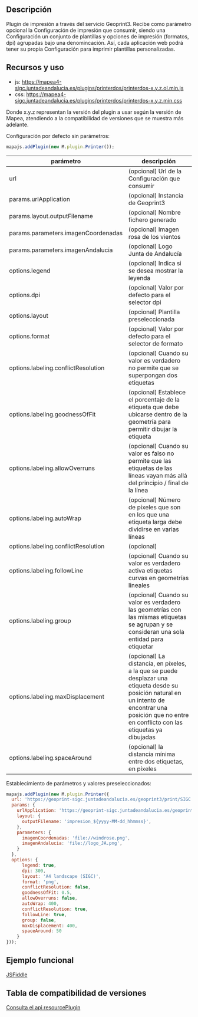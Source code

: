 ## Descripción

Plugin de impresión a través del servicio Geoprint3. Recibe como parámetro opcional la Configuración de impresión que consumir, siendo una Configuración un conjunto de plantillas y opciones de impresión (formatos, dpi) agrupadas bajo una denomincación. Así, cada aplicación web podrá tener su propia Configuración para imprimir plantillas personalizadas. 

## Recursos y uso

- js: https://mapea4-sigc.juntadeandalucia.es/plugins/printerdos/printerdos-x.y.z.ol.min.js
- css: https://mapea4-sigc.juntadeandalucia.es/plugins/printerdos/printerdos-x.y.z.min.css  

Donde x.y.z representan la versión del plugin a usar según la versión de Mapea, atendiendo a la compatibilidad de versiones que se muestra más adelante.  

Configuración por defecto sin parámetros:
```javascript
mapajs.addPlugin(new M.plugin.Printer());
```  
parámetro | descripción |  
--- | --- |  
url | (opcional) Url de la Configuración que consumir |  
params.urlApplication | (opcional) Instancia de Geoprint3 |  
params.layout.outputFilename | (opcional) Nombre fichero generado |  
params.parameters.imagenCoordenadas | (opcional) Imagen rosa de los vientos
params.parameters.imagenAndalucia | (opcional) Logo Junta de Andalucía
options.legend | (opcional) Indica si se desea mostrar la leyenda
options.dpi | (opcional) Valor por defecto para el selector dpi
options.layout | (opcional) Plantilla preseleccionada
options.format | (opcional) Valor por defecto para el selector de formato
options.labeling.conflictResolution | (opcional) Cuando su valor es verdadero no permite que se superpongan dos etiquetas
options.labeling.goodnessOfFit | (opcional) Establece el porcentaje de la etiqueta que debe ubicarse dentro de la geometría para permitir dibujar la etiqueta
options.labeling.allowOverruns | (opcional) Cuando su valor es falso no permite que las etiquetas de las líneas vayan más allá del principio / final de la línea
options.labeling.autoWrap | (opcional) Número de píxeles que son en los que una etiqueta larga debe dividirse en varias líneas
options.labeling.conflictResolution | (opcional) 
options.labeling.followLine | (opcional) Cuando su valor es verdadero activa etiquetas curvas en geometrías lineales
options.labeling.group | (opcional) Cuando su valor es verdadero las geometrías con las mismas etiquetas se agrupan y se consideran una sola entidad para etiquetar
options.labeling.maxDisplacement | (opcional) La distancia, en píxeles, a la que se puede desplazar una etiqueta desde su posición natural en un intento de encontrar una posición que no entre en conflicto con las etiquetas ya dibujadas
options.labeling.spaceAround | (opcional) la distancia mínima entre dos etiquetas, en píxeles


Establecimiento de parámetros y valores preseleccionados:
```javascript
mapajs.addPlugin(new M.plugin.Printer({
  url: 'https://geoprint-sigc.juntadeandalucia.es/geoprint3/print/SIGC',
  params: {
    urlApplication: 'https://geoprint-sigc.juntadeandalucia.es/geoprint3',
    layout: {
      outputFilename: 'impresion_${yyyy-MM-dd_hhmmss}',
    },
    parameters: {
      imagenCoordenadas: 'file://windrose.png',
      imagenAndalucia: 'file://logo_JA.png',
    }
  },
  options: {
      legend: true,
      dpi: 300,
      layout: 'A4 landscape (SIGC)',
      format: 'png',
      conflictResolution: false,
      goodnessOfFit: 0.5,
      allowOverruns: false,
      autoWrap: 400,
      conflictResolution: true,
      followLine: true,
      group: false,
      maxDisplacement: 400,
      spaceAround: 50
    }
}));
```

## Ejemplo funcional

[JSFiddle](https://jsfiddle.net/sigcJunta/f6tpy27o/)  
 

## Tabla de compatibilidad de versiones   
[Consulta el api resourcePlugin](https://mapea4-sigc.juntadeandalucia.es/mapea/api/actions/resourcesPlugins?name=printerdos) 